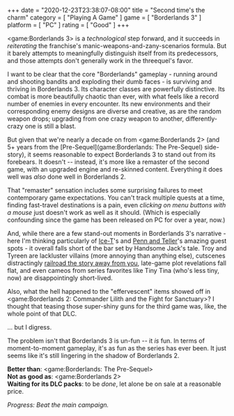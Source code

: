 +++
date = "2020-12-23T23:38:07-08:00"
title = "Second time's the charm"
category = [ "Playing A Game" ]
game = [ "Borderlands 3" ]
platform = [ "PC" ]
rating = [ "Good" ]
+++

<game:Borderlands 3> is a <i>technological</i> step forward, and it succeeds in <i>reiterating</i> the franchise's manic-weapons-and-zany-scenarios formula.  But it barely attempts to meaningfully distinguish itself from its predecessors, and those attempts don't generally work in the threequel's favor.

I want to be clear that the core "Borderlands" gameplay - running around and shooting bandits and exploding their dumb faces - is surviving and thriving in Borderlands 3.  Its character classes are powerfully distinctive.  Its combat is more beautifully chaotic than ever, with what feels like a record number of enemies in every encounter.  Its new environments and their corresponding enemy designs are diverse and creative, as are the random weapon drops; upgrading from one crazy weapon to another, differently-crazy one is still a blast.

But given that we're nearly a decade on from <game:Borderlands 2> (and 5+ years from the [Pre-Sequel](game:Borderlands: The Pre-Sequel) side-story), it seems reasonable to expect Borderlands 3 to stand out from its forebears.  It doesn't -- instead, it's more like a remaster of the second game, with an upgraded engine and re-skinned content.  Everything it does well was <i>also</i> done well in Borderlands 2.

That "remaster" sensation includes some surprising failures to meet contemporary game expectations.  You can't track multiple quests at a time, finding fast-travel destinations is a pain, even <i>clicking on menu buttons with a mouse</i> just doesn't work as well as it should.  (Which is especially confounding since the game has been released on PC for over a year, now.)

And, while there are a few stand-out moments in Borderlands 3's narrative - here I'm thinking particularly of <a href="https://borderlands.fandom.com/wiki/BALEX">Ice-T</a>'s and <a href="https://borderlands.fandom.com/wiki/Pain_and_Terror">Penn and Teller</a>'s amazing guest spots - it overall falls short of the bar set by Handsome Jack's tale.  Troy and Tyreen are lackluster villains (more annoying than anything else), cutscenes distractingly <a href="https://tvtropes.org/pmwiki/pmwiki.php/Main/CutsceneIncompetence">railroad the story away from you</a>, late-game plot revelations fall flat, and even cameos from series favorites like Tiny Tina (who's less tiny, now) are disappointingly short-lived.

Also, what the hell happened to the "effervescent" items showed off in <game:Borderlands 2: Commander Lilith and the Fight for Sanctuary>?  I thought that teasing those super-shiny guns for the third game was, like, the whole point of that DLC.

... but I digress.

The problem isn't that Borderlands 3 is un-fun -- it <i>is</i> fun.  In terms of moment-to-moment gameplay, it's as fun as the series has ever been.  It just seems like it's still lingering in the shadow of Borderlands 2.

<b>Better than</b>: <game:Borderlands: The Pre-Sequel>  
<b>Not as good as</b>: <game:Borderlands 2>  
<b>Waiting for its DLC packs</b>: to be <i>done</i>, let alone be on sale at a reasonable price.

<i>Progress: Beat the main campaign.</i>
